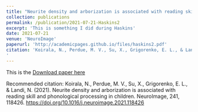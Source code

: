 ```yaml
---
title: "Neurite density and arborization is associated with reading skill and phonological processing in children"
collection: publications
permalink: /publication/2021-07-21-Haskins2
excerpt: 'This is something I did during Haskins'
date: 2021-07-21
venue: 'NeuroImage'
paperurl: 'http://academicpages.github.io/files/haskins2.pdf'
citation: 'Koirala, N., Perdue, M. V., Su, X., Grigorenko, E. L., & Landi, N. (2021). Neurite density and arborization is associated with reading skill and phonological processing in children. NeuroImage, 241, 118426. https://doi.org/10.1016/j.neuroimage.2021.118426
'
---
```

This is the
[Download paper here](http://academicpages.github.io/files/haskins2.pdf)

Recommended citation: Koirala, N., Perdue, M. V., Su, X., Grigorenko, E. L., & Landi, N. (2021). Neurite density and arborization is associated with reading skill and phonological processing in children. NeuroImage, 241, 118426. https://doi.org/10.1016/j.neuroimage.2021.118426